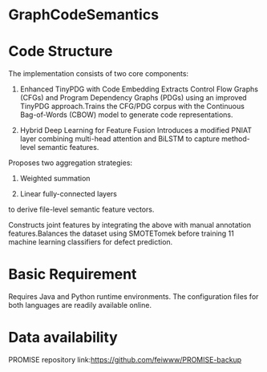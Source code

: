 # GraphCodeSemantics
# Code Structure
The implementation consists of two core components:

1. Enhanced TinyPDG with Code Embedding
Extracts Control Flow Graphs (CFGs) and Program Dependency Graphs (PDGs) using an improved TinyPDG approach.Trains the CFG/PDG corpus with the Continuous Bag-of-Words (CBOW) model to generate code representations.

2. Hybrid Deep Learning for Feature Fusion
Introduces a modified PNIAT layer combining multi-head attention and BiLSTM to capture method-level semantic features.

Proposes two aggregation strategies:

1. Weighted summation

2. Linear fully-connected layers

to derive file-level semantic feature vectors.

Constructs joint features by integrating the above with manual annotation features.Balances the dataset using SMOTETomek before training 11 machine learning classifiers for defect prediction.
# Basic Requirement
Requires Java and Python runtime environments. The configuration files for both languages are readily available online.

# Data availability
PROMISE repository link:https://github.com/feiwww/PROMISE-backup
